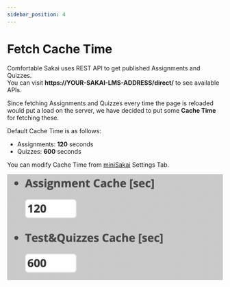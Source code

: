 ```yaml
---
sidebar_position: 4
---
```


# Fetch Cache Time
Comfortable Sakai uses REST API to get published Assignments and Quizzes.  
You can visit **https://YOUR-SAKAI-LMS-ADDRESS/direct/** to see available APIs.

Since fetching Assignments and Quizzes every time the page is reloaded would put a load on the server,
we have decided to put some **Cache Time** for fetching these.

Default Cache Time is as follows:
- Assignments: **120** seconds
- Quizzes: **600** seconds

You can modify Cache Time from [miniSakai](#minisakai) Settings Tab.

![Cache Time](img/cache_time.png)

